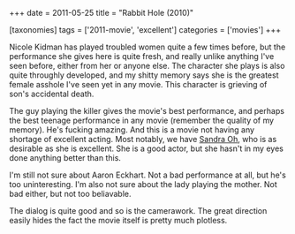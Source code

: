 +++
date = 2011-05-25
title = "Rabbit Hole (2010)"

[taxonomies]
tags = ['2011-movie', 'excellent']
categories = ['movies']
+++

Nicole Kidman has played troubled women quite a few times before, but
the performance she gives here is quite fresh, and really unlike
anything I\'ve seen before, either from her or anyone else. The
character she plays is also quite throughly developed, and my shitty
memory says she is the greatest female asshole I\'ve seen yet in any
movie. This character is grieving of son\'s accidental death.

The guy playing the killer gives the movie\'s best performance, and
perhaps the best teenage performance in any movie (remember the quality
of my memory). He\'s fucking amazing. And this is a movie not having any
shortage of excellent acting. Most notably, we have [Sandra Oh], who is
as desirable as she is excellent. She is a good actor, but she hasn\'t
in my eyes done anything better than this.

I\'m still not sure about Aaron Eckhart. Not a bad performance at all,
but he\'s too uninteresting. I\'m also not sure about the lady playing
the mother. Not bad either, but not too beliavable.

The dialog is quite good and so is the camerawork. The great direction
easily hides the fact the movie itself is pretty much plotless.

  [Sandra Oh]: http://en.wikipedia.org/wiki/Sandra_Oh
